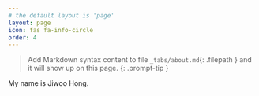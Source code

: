 ```yaml
---
# the default layout is 'page'
layout: page
icon: fas fa-info-circle
order: 4
---
```


> Add Markdown syntax content to file `_tabs/about.md`{: .filepath } and it will show up on this page.
{: .prompt-tip }


My name is Jiwoo Hong.